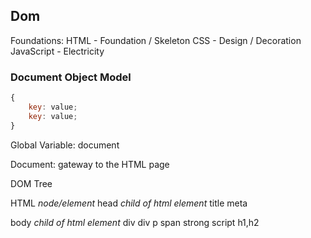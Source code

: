 
## Dom

Foundations:
HTML - Foundation / Skeleton
CSS - Design / Decoration
JavaScript - Electricity


### Document Object Model

```javascript
{
	key: value;
	key: value;
}
```

Global Variable: document

Document: gateway to the HTML page


DOM Tree

HTML *node/element*
	head *child of html element*
		title
		meta

body *child of html element*
	div
		div
	p
		span
		strong
	script
	h1,h2

